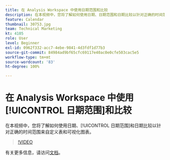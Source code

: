 ```yaml
---
title: 在 Analysis Workspace 中使用日期范围和比较
description: 在本视频中，您将了解如何使用日期、日期范围和日期比较以针对正确的时间范围来自定义表和可视化图表。
feature: Calendar
thumbnail: 30753.jpg
team: Technical Marketing
kt: 4105
role: User
level: Beginner
exl-id: 0962f332-acc7-4ebe-9841-4d3fdf1d77b3
source-git-commit: 84984ad9bf65cfc69117e40ac0e0cfe503cac5e5
workflow-type: tm+mt
source-wordcount: '83'
ht-degree: 100%

---
```


# 在 Analysis Workspace 中使用[!UICONTROL 日期范围]和比较

在本视频中，您将了解如何使用日期、[!UICONTROL 日期范围]和日期比较以针对正确的时间范围来自定义表和可视化图表。

>[!VIDEO](https://video.tv.adobe.com/v/30753/?quality=12&learn=on)

有关更多信息，请访问[文档](https://experienceleague.adobe.com/docs/analytics/analyze/analysis-workspace/components/calendar-date-ranges/calendar.html)。
